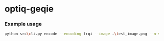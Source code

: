 # optiq-geqie

### Example usage

```bash
python src\cli.py encode --encoding frqi --image .\test_image.png --n-shots 1024
```